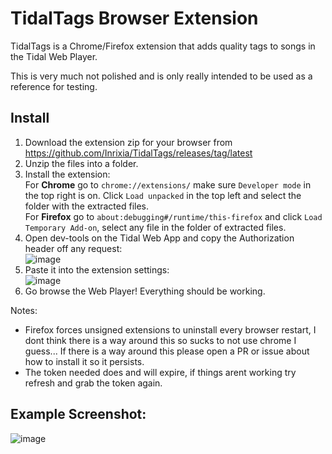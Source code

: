 # TidalTags Browser Extension
TidalTags is a Chrome/Firefox extension that adds quality tags to songs in the Tidal Web Player.

This is very much not polished and is only really intended to be used as a reference for testing.

## Install
1. Download the extension zip for your browser from https://github.com/Inrixia/TidalTags/releases/tag/latest
2. Unzip the files into a folder.
3. Install the extension:  
For **Chrome** go to `chrome://extensions/` make sure `Developer mode` in the top right is on. Click `Load unpacked` in the top left and select the folder with the extracted files.  
For **Firefox** go to `about:debugging#/runtime/this-firefox` and click `Load Temporary Add-on`, select any file in the folder of extracted files. 
4. Open dev-tools on the Tidal Web App and copy the Authorization header off any request:  
![image](https://github.com/Inrixia/TidalTags/assets/6373693/c5d15b5c-68ba-4f49-a37b-bb6614ca65b4)
5. Paste it into the extension settings:  
![image](https://github.com/Inrixia/TidalTags/assets/6373693/4ebd3884-544b-47bb-9046-37863cff4fb8)
6. Go browse the Web Player! Everything should be working.

Notes: 
- Firefox forces unsigned extensions to uninstall every browser restart, I dont think there is a way around this so sucks to not use chrome I guess... If there is a way around this please open a PR or issue about how to install it so it persists.
- The token needed does and will expire, if things arent working try refresh and grab the token again.


## Example Screenshot:
![image](https://github.com/Inrixia/TidalTags/assets/6373693/ee98b001-33c5-4f30-9fd6-8bf54ba2d2c5)

